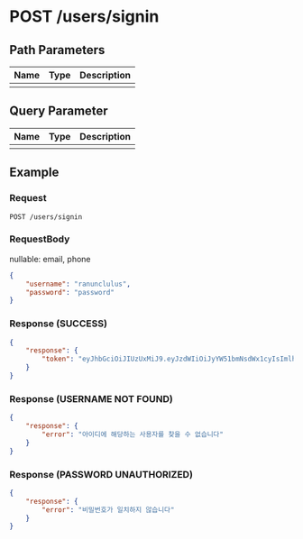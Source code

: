 # POST /users/signin
## Path Parameters

| Name | Type | Description |
| --- | --- | --- |
|  |  |  |

## Query Parameter

| Name | Type | Description |
| --- | --- | --- |
|  |  |  |

## Example

### Request

```
POST /users/signin
```

### RequestBody

nullable: email, phone

```json
{
    "username": "ranunclulus",
    "password": "password"
}
```

### Response (SUCCESS)

```json
{
    "response": {
        "token": "eyJhbGciOiJIUzUxMiJ9.eyJzdWIiOiJyYW51bmNsdWx1cyIsImlhdCI6MTY5MTA0MDM5MSwiZXhwIjoxNjkxMDQxMzkxfQ.7QrI1ho_DnqHMzDMoUSAwFSe2h5USvxCFlxY44I808JkaTJwcGYc8Nsnkfv7PU0eVAwxDjDPV4t8awG7bRvXRg"
    }
}
```

### Response (USERNAME NOT FOUND)

```json
{
    "response": {
        "error": "아이디에 해당하는 사용자를 찾을 수 없습니다"
    }
}
```

### Response (PASSWORD UNAUTHORIZED)

```json
{
    "response": {
        "error": "비밀번호가 일치하지 않습니다"
    }
}
```